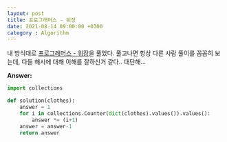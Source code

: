 ```yaml
---
layout: post
title: 프로그래머스 - 위장
date: 2021-08-14 09:00:00 +0300
category : Algorithm
---
```


내 방식대로 [프로그래머스 - 위장](https://programmers.co.kr/learn/courses/30/lessons/42578)을 풀었다. 풀고나면 항상 다른 사람 풀이를 꼼꼼히 보는데, 다들 해시에 대해 이해를 잘하신거 같다.. 대단해...


**Answer:**

```python 
import collections

def solution(clothes):
    answer = 1
    for i in collections.Counter(dict(clothes).values()).values():
        answer *= (i+1)
    answer = answer-1
    return answer
```
